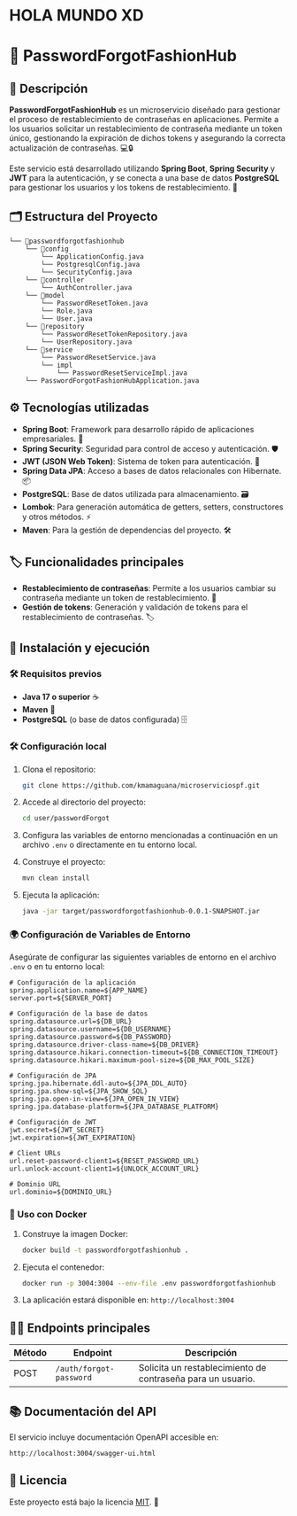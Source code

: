 # HOLA MUNDO XD

# 🔑 PasswordForgotFashionHub

## 📝 Descripción

**PasswordForgotFashionHub** es un microservicio diseñado para gestionar el proceso de restablecimiento de contraseñas en aplicaciones. Permite a los usuarios solicitar un restablecimiento de contraseña mediante un token único, gestionando la expiración de dichos tokens y asegurando la correcta actualización de contraseñas. 💻🔒

Este servicio está desarrollado utilizando **Spring Boot**, **Spring Security** y **JWT** para la autenticación, y se conecta a una base de datos **PostgreSQL** para gestionar los usuarios y los tokens de restablecimiento. 🚀

## 🗂️ Estructura del Proyecto

```plaintext
└── 📁passwordforgotfashionhub
    └── 📁config
        └── ApplicationConfig.java
        └── PostgresqlConfig.java
        └── SecurityConfig.java
    └── 📁controller
        └── AuthController.java
    └── 📁model
        └── PasswordResetToken.java
        └── Role.java
        └── User.java
    └── 📁repository
        └── PasswordResetTokenRepository.java
        └── UserRepository.java
    └── 📁service
        └── PasswordResetService.java
        └── impl
            └── PasswordResetServiceImpl.java
    └── PasswordForgotFashionHubApplication.java
```

## ⚙️ Tecnologías utilizadas

- **Spring Boot**: Framework para desarrollo rápido de aplicaciones empresariales. 🔧
- **Spring Security**: Seguridad para control de acceso y autenticación. 🛡️
- **JWT (JSON Web Token)**: Sistema de token para autenticación. 🧩
- **Spring Data JPA**: Acceso a bases de datos relacionales con Hibernate. 📦
- **PostgreSQL**: Base de datos utilizada para almacenamiento. 🗃️
- **Lombok**: Para generación automática de getters, setters, constructores y otros métodos. ⚡
- **Maven**: Para la gestión de dependencias del proyecto. 🛠️

## 🏷️ Funcionalidades principales

- **Restablecimiento de contraseñas**: Permite a los usuarios cambiar su contraseña mediante un token de restablecimiento. 🔑
- **Gestión de tokens**: Generación y validación de tokens para el restablecimiento de contraseñas. 🏷️

## 🚀 Instalación y ejecución

### 🛠️ Requisitos previos

- **Java 17 o superior** ☕
- **Maven** 🔨
- **PostgreSQL** (o base de datos configurada) 🗄️

### 🛠️ Configuración local

1. Clona el repositorio:
   ```bash
   git clone https://github.com/kmamaguana/microserviciospf.git
   ```

2. Accede al directorio del proyecto:
   ```bash
   cd user/passwordForgot
   ```

3. Configura las variables de entorno mencionadas a continuación en un archivo `.env` o directamente en tu entorno local.

4. Construye el proyecto:
   ```bash
   mvn clean install
   ```

5. Ejecuta la aplicación:
   ```bash
   java -jar target/passwordforgotfashionhub-0.0.1-SNAPSHOT.jar
   ```

### 🌍 Configuración de Variables de Entorno

Asegúrate de configurar las siguientes variables de entorno en el archivo `.env` o en tu entorno local:

```properties
# Configuración de la aplicación
spring.application.name=${APP_NAME}
server.port=${SERVER_PORT}

# Configuración de la base de datos
spring.datasource.url=${DB_URL}
spring.datasource.username=${DB_USERNAME}
spring.datasource.password=${DB_PASSWORD}
spring.datasource.driver-class-name=${DB_DRIVER}
spring.datasource.hikari.connection-timeout=${DB_CONNECTION_TIMEOUT}
spring.datasource.hikari.maximum-pool-size=${DB_MAX_POOL_SIZE}

# Configuración de JPA
spring.jpa.hibernate.ddl-auto=${JPA_DDL_AUTO}
spring.jpa.show-sql=${JPA_SHOW_SQL}
spring.jpa.open-in-view=${JPA_OPEN_IN_VIEW}
spring.jpa.database-platform=${JPA_DATABASE_PLATFORM}

# Configuración de JWT
jwt.secret=${JWT_SECRET}
jwt.expiration=${JWT_EXPIRATION}

# Client URLs
url.reset-password-client1=${RESET_PASSWORD_URL}
url.unlock-account-client1=${UNLOCK_ACCOUNT_URL}

# Dominio URL
url.dominio=${DOMINIO_URL}
```

### 🐳 Uso con Docker

1. Construye la imagen Docker:
   ```bash
   docker build -t passwordforgotfashionhub .
   ```

2. Ejecuta el contenedor:
   ```bash
   docker run -p 3004:3004 --env-file .env passwordforgotfashionhub
   ```

3. La aplicación estará disponible en: `http://localhost:3004`

## 🧑‍💻 Endpoints principales

| Método | Endpoint               | Descripción                                        |
|--------|------------------------|----------------------------------------------------|
| POST   | `/auth/forgot-password` | Solicita un restablecimiento de contraseña para un usuario. |

## 📚 Documentación del API

El servicio incluye documentación OpenAPI accesible en:
```
http://localhost:3004/swagger-ui.html
```

## 📜 Licencia

Este proyecto está bajo la licencia [MIT](https://opensource.org/licenses/MIT). 📝
